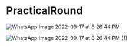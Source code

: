 # PracticalRound

![WhatsApp Image 2022-09-17 at 8 26 44 PM](https://user-images.githubusercontent.com/55271815/190863322-4199a222-71c5-4c72-aeb6-0714c858198f.jpeg)


![WhatsApp Image 2022-09-17 at 8 26 44 PM (1)](https://user-images.githubusercontent.com/55271815/190863335-3e941416-b183-4c21-adcc-f1945e488078.jpeg)
